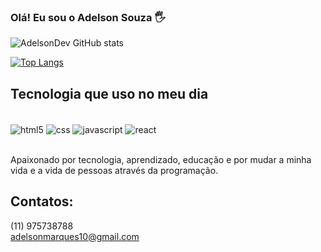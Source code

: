 
### Olá! Eu sou o Adelson Souza 🖐️


![AdelsonDev GitHub stats](https://github-readme-stats.vercel.app/api?username=AdelsonDev&show_icons=true&theme=tokyonight)

[![Top Langs](https://github-readme-stats.vercel.app/api/top-langs/?username=AdelsonDev&layout=donut)](https://github.com/anuraghazra/github-readme-stats)

## Tecnologia que uso no meu dia

<div style="display: inline_block"><br/>
<img align="center" alt="html5" src="https://img.shields.io/badge/HTML5-E34F26?style=for-the-badge&logo=html5&logoColor=white"/>
<img align="center" alt="css" src="https://img.shields.io/badge/CSS-239120?&style=for-the-badge&logo=css3&logoColor=white"/>
<img align="center" alt="javascript" src="https://img.shields.io/badge/JavaScript-323330?style=for-the-badge&logo=javascript&logoColor=F7DF1E"/>
<img align="center" alt="react" src="https://img.shields.io/badge/React-20232A?style=for-the-badge&logo=react&logoColor=61DAFB"/>

</div><br/>

Apaixonado por tecnologia, aprendizado, educação e por mudar a minha vida e a vida de pessoas através da programação. 

## Contatos: 
(11) 975738788 <br/>
adelsonmarques10@gmail.com

